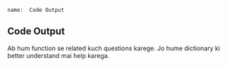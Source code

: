 ```ngMeta
name:  Code Output  

```

## Code Output 

Ab hum function se related kuch questions karege. Jo hume dictionary ki better understand mai help karega.






